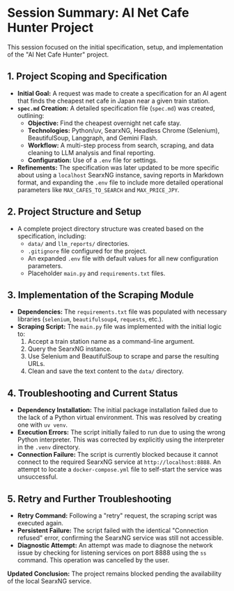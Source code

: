# Session Summary: AI Net Cafe Hunter Project

This session focused on the initial specification, setup, and implementation of the "AI Net Cafe Hunter" project.

## 1. Project Scoping and Specification

-   **Initial Goal:** A request was made to create a specification for an AI agent that finds the cheapest net cafe in Japan near a given train station.
-   **`spec.md` Creation:** A detailed specification file (`spec.md`) was created, outlining:
    -   **Objective:** Find the cheapest overnight net cafe stay.
    -   **Technologies:** Python/uv, SearxNG, Headless Chrome (Selenium), BeautifulSoup, Langgraph, and Gemini Flash.
    -   **Workflow:** A multi-step process from search, scraping, and data cleaning to LLM analysis and final reporting.
    -   **Configuration:** Use of a `.env` file for settings.
-   **Refinements:** The specification was later updated to be more specific about using a `localhost` SearxNG instance, saving reports in Markdown format, and expanding the `.env` file to include more detailed operational parameters like `MAX_CAFES_TO_SEARCH` and `MAX_PRICE_JPY`.

## 2. Project Structure and Setup

-   A complete project directory structure was created based on the specification, including:
    -   `data/` and `llm_reports/` directories.
    -   `.gitignore` file configured for the project.
    -   An expanded `.env` file with default values for all new configuration parameters.
    -   Placeholder `main.py` and `requirements.txt` files.

## 3. Implementation of the Scraping Module

-   **Dependencies:** The `requirements.txt` file was populated with necessary libraries (`selenium`, `beautifulsoup4`, `requests`, etc.).
-   **Scraping Script:** The `main.py` file was implemented with the initial logic to:
    1.  Accept a train station name as a command-line argument.
    2.  Query the SearxNG instance.
    3.  Use Selenium and BeautifulSoup to scrape and parse the resulting URLs.
    4.  Clean and save the text content to the `data/` directory.

## 4. Troubleshooting and Current Status

-   **Dependency Installation:** The initial package installation failed due to the lack of a Python virtual environment. This was resolved by creating one with `uv venv`.
-   **Execution Errors:** The script initially failed to run due to using the wrong Python interpreter. This was corrected by explicitly using the interpreter in the `.venv` directory.
-   **Connection Failure:** The script is currently blocked because it cannot connect to the required SearxNG service at `http://localhost:8888`. An attempt to locate a `docker-compose.yml` file to self-start the service was unsuccessful.

## 5. Retry and Further Troubleshooting

-   **Retry Command:** Following a "retry" request, the scraping script was executed again.
-   **Persistent Failure:** The script failed with the identical "Connection refused" error, confirming the SearxNG service was still not accessible.
-   **Diagnostic Attempt:** An attempt was made to diagnose the network issue by checking for listening services on port 8888 using the `ss` command. This operation was cancelled by the user.

**Updated Conclusion:** The project remains blocked pending the availability of the local SearxNG service.
